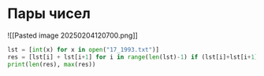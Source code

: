 # Пары чисел
![[Pasted image 20250204120700.png]]
```Python
lst = [int(x) for x in open("17_1993.txt")]  
res = [lst[i] + lst[i+1] for i in range(len(lst)-1) if (lst[i]+lst[i+1])%6!=0 and (lst[i]+lst[i+1])%3==0 and str(lst[i]*lst[i+1])[-1]=="8"]  
print(len(res), max(res))
```